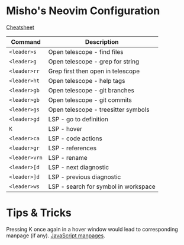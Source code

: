# Misho's Neovim Configuration

[Cheatsheet](./CHEATSHEET.md)

| Command       | Description                          |
| ------------- | ------------------------------------ |
| `<leader>s`   | Open telescope - find files          |
| `<leader>g`   | Open telescope - grep for string     |
| `<leader>rr`  | Grep first then open in telescope    |
| `<leader>ht`  | Open telescope - help tags           |
| `<leader>gb`  | Open telescope - git branches        |
| `<leader>gb`  | Open telescope - git commits         |
| `<leader>gs`  | Open telescope - treesitter symbols  |
| `<leader>gd`  | LSP - go to definition               |
| `K`           | LSP - hover                          |
| `<leader>ca`  | LSP - code actions                   |
| `<leader>gr`  | LSP - references                     |
| `<leader>vrn` | LSP - rename                         |
| `<leader>[d`  | LSP - next diagnostic                |
| `<leader>]d`  | LSP - previous diagnostic            |
| `<leader>ws`  | LSP - search for symbol in workspace |

# Tips & Tricks

Pressing K once again in a hover window would lead to corresponding manpage (if any). [JavaScript manpages](https://github.com/mohd-akram/mdnpages).
